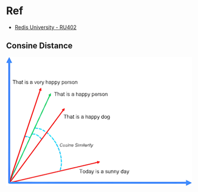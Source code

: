 # Ref
- [Redis University - RU402](https://github.com/redislabs-training/ru402)

## Consine Distance

<img src="./cosine_similarity.png" style="background-color: white;"/>